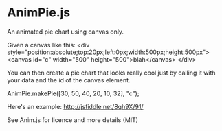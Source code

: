 AnimPie.js
==========

An animated pie chart using canvas only.

Given a canvas like this:
&lt;div style="position:absolute;top:20px;left:0px;width:500px;height:500px"&gt;
    &lt;canvas id="c" width="500" height="500"&gt;blah&lt;/canvas&gt;
&lt;/div&gt;

You can then create a pie chart that looks really cool just by calling it with your data and the id of the canvas element.

AnimPie.makePie([30, 50, 40, 20, 10, 32], "c");

Here's an example: http://jsfiddle.net/8qh9X/91/ 

See Anim.js for licence and more details (MIT)

